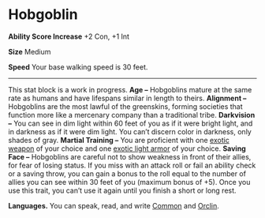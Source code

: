 Hobgoblin
=========

**Ability Score Increase** +2 Con, +1 Int

**Size** Medium

**Speed** Your base walking speed is 30 feet.

* * *

This stat block is a work in progress.  **Age –** Hobgoblins mature at the same rate as humans and have lifespans similar in length to theirs.  **Alignment –** Hobgoblins are the most lawful of the greenskins, forming societies that function more like a mercenary company than a traditional tribe.  **Darkvision –** You can see in dim light within 60 feet of you as if it were bright light, and in darkness as if it were dim light. You can’t discern color in darkness, only shades of gray.  **Martial Training –** You are proficient with one [exotic weapon](/w/Ecaros-xohoo/a/improved-armory-article) of your choice and one [exotic light armor](/w/Ecaros-xohoo/a/improved-armory-article) of your choice.   **Saving Face –** Hobgoblins are careful not to show weakness in front of their allies, for fear of losing status. If you miss with an attack roll or fail an ability check or a saving throw, you can gain a bonus to the roll equal to the number of allies you can see within 30 feet of you (maximum bonus of +5). Once you use this trait, you can’t use it again until you finish a short or long rest.

**Languages.** You can speak, read, and write [Common](/w/Ecaros-xohoo/a/common-article) and [Orclin](/w/Ecaros-xohoo/a/orclin-article).
